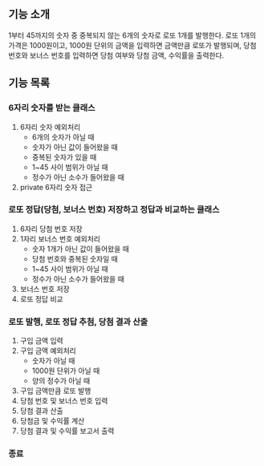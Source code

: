 ## 기능 소개

1부터 45까지의 숫자 중 중복되지 않는 6개의 숫자로 로또 1개를 발행한다.
로또 1개의 가격은 1000원이고, 1000원 단위의 금액을 입력하면 금액만큼 로또가 발행되며,
당첨 번호와 보너스 번호를 입력하면 당첨 여부와 당첨 금액, 수익률을 출력한다.

## 기능 목록

### 6자리 숫자를 받는 클래스

1. 6자리 숫자 예외처리
   - 6개의 숫자가 아닐 때
   - 숫자가 아닌 값이 들어왔을 때
   - 중복된 숫자가 있을 때
   - 1~45 사이 범위가 아닐 때
   - 정수가 아닌 소수가 들어왔을 때
2. private 6자리 숫자 접근

### 로또 정답(당첨, 보너스 번호) 저장하고 정답과 비교하는 클래스

1. 6자리 당첨 번호 저장
2. 1자리 보너스 번호 예외처리
   - 숫자 1개가 아닌 값이 들어왔을 때
   - 당첨 번호와 중복된 숫자일 때
   - 1~45 사이 범위가 아닐 때
   - 정수가 아닌 소수가 들어왔을 때
3. 보너스 번호 저장
4. 로또 정답 비교

### 로또 발행, 로또 정답 추첨, 당첨 결과 산출

1. 구입 금액 입력
2. 구입 금액 예외처리
   - 숫자가 아닐 때
   - 1000원 단위가 아닐 때
   - 양의 정수가 아닐 때
3. 구입 금액만큼 로또 발행
4. 당첨 번호 및 보너스 번호 입력
5. 당첨 결과 산출
6. 당첨금 및 수익률 계산
7. 당첨 결과 및 수익률 보고서 출력

### 종료
